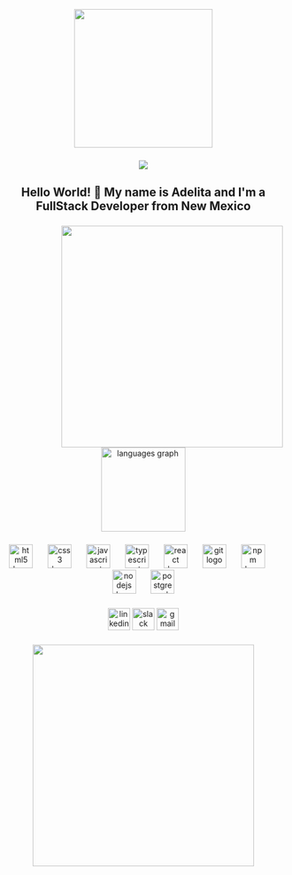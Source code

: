 <div align="center">
  <img height="250" src="https://cdn.weasyl.com/~fluffkevlar/submissions/30165/efb64790c6059bf9f32f9922bdfd36fad18bdd135aff5f67e99a7f0f29749042/fluffkevlar-starfield-gif.gif"  />
</div>

###

<div align="center">
  <img src="https://profile-counter.glitch.me/AdelitaMartinez/count.svg?"  />
</div>

###

<h2 align="center">Hello World! 👋 My name is Adelita and I'm a FullStack Developer from New Mexico</h2>

###

<img align="right" height="400" src="https://i.imgflip.com/8myqjw.gif"  />

###

<div align="center">
  <img src="https://github-readme-stats.vercel.app/api/top-langs?username=AdelitaMartinez&locale=en&hide_title=false&layout=compact&card_width=320&langs_count=5&theme=dracula&hide_border=false&order=2" height="152" alt="languages graph"  />
</div>

###

<div align="center">
  <img src="https://cdn.jsdelivr.net/gh/devicons/devicon/icons/html5/html5-original.svg" height="43" alt="html5 logo"  />
  <img width="19" />
  <img src="https://cdn.jsdelivr.net/gh/devicons/devicon/icons/css3/css3-original.svg" height="43" alt="css3 logo"  />
  <img width="19" />
  <img src="https://cdn.jsdelivr.net/gh/devicons/devicon/icons/javascript/javascript-original.svg" height="43" alt="javascript logo"  />
  <img width="19" />
  <img src="https://cdn.jsdelivr.net/gh/devicons/devicon/icons/typescript/typescript-original.svg" height="43" alt="typescript logo"  />
  <img width="19" />
  <img src="https://cdn.jsdelivr.net/gh/devicons/devicon/icons/react/react-original.svg" height="43" alt="react logo"  />
  <img width="19" />
  <img src="https://cdn.jsdelivr.net/gh/devicons/devicon/icons/git/git-original.svg" height="43" alt="git logo"  />
  <img width="19" />
  <img src="https://cdn.jsdelivr.net/gh/devicons/devicon/icons/npm/npm-original-wordmark.svg" height="43" alt="npm logo"  />
  <img width="19" />
  <img src="https://cdn.jsdelivr.net/gh/devicons/devicon/icons/nodejs/nodejs-original.svg" height="43" alt="nodejs logo"  />
  <img width="19" />
  <img src="https://cdn.jsdelivr.net/gh/devicons/devicon/icons/postgresql/postgresql-original.svg" height="43" alt="postgresql logo"  />
</div>

###

<div align="center">
  <a target="_blank" href="https://www.linkedin.com/in/adelitamartinez/"><img src="https://img.shields.io/static/v1?message=LinkedIn&logo=linkedin&label=&color=0077B5&logoColor=white&labelColor=&style=for-the-badge" height="40" alt="linkedin logo"  /></a>
   <a target="_blank" href="https://deepdivecoding.slack.com/team/U06A23JMP9P"><img src="https://img.shields.io/static/v1?message=Slack&logo=slack&label=&color=4A154B&logoColor=white&labelColor=&style=for-the-badge" height="40" alt="slack logo"  /></a>
 <a target="_blank" href="mailto:94martinez.adelita@gmail.com"> <img src="https://img.shields.io/static/v1?message=Gmail&logo=gmail&label=&color=D14836&logoColor=white&labelColor=&style=for-the-badge" height="40" alt="gmail logo"  /></a>
</div>

###

<div align="center">
  <img height="400" src="https://media1.tenor.com/images/38ba1c0ef3d5c5972eeb0c76f237fb5b/tenor.gif?itemid=12747003"  />
</div>

###



